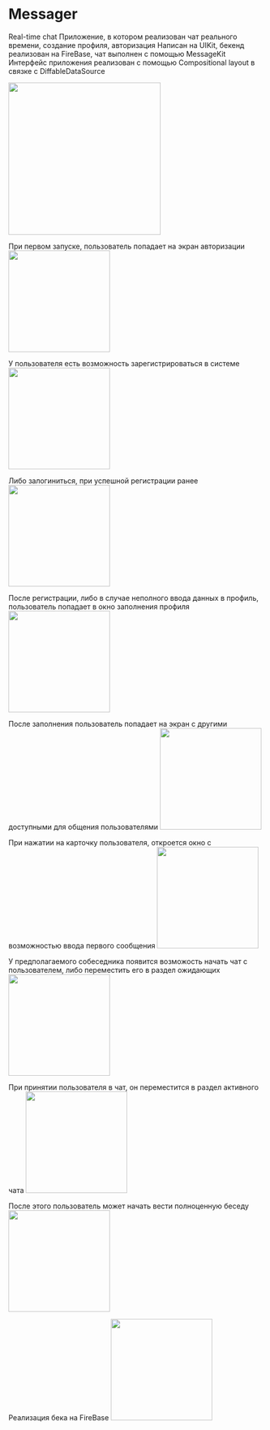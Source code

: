 # Messager
Real-time chat
Приложение, в котором реализован чат реального времени, создание профиля, авторизация
Написан на UIKit, бекенд реализован на FireBase, чат выполнен с помощью MessageKit
Интерфейс приложения реализован с помощью Compositional layout в связке с DiffableDataSource

<img src="https://github.com/Serzherio/Pet-Pasport/blob/main/Screenshotes/1.PNG" width="300" />

При первом запуске, пользователь попадает на экран авторизации
<img src="https://github.com/Serzherio/Messager/blob/master/Screens/1.png" width="200" />

У пользователя есть возможность зарегистрироваться в системе
<img src="https://github.com/Serzherio/Messager/blob/master/Screens/2.png" width="200" />


Либо залогиниться, при успешной регистрации ранее
<img src="https://github.com/Serzherio/Messager/blob/master/Screens/3.png" width="200" />


После регистрации, либо в случае неполного ввода данных в профиль, пользователь попадает в окно заполнения профиля
<img src="https://github.com/Serzherio/Messager/blob/master/Screens/4.png" width="200" />

После заполнения пользователь попадает на экран с другими доступными для общения пользователями
<img src="https://github.com/Serzherio/Messager/blob/master/Screens/5.png" width="200" />

При нажатии на карточку пользователя, откроется окно с возможностью ввода первого сообщения
<img src="https://github.com/Serzherio/Messager/blob/master/Screens/7.png" width="200" />

У предполагаемого собеседника появится возможость начать чат с пользователем, либо переместить его в раздел ожидающих
<img src="https://github.com/Serzherio/Messager/blob/master/Screens/8.png" width="200" />

При принятии пользователя в чат, он переместится в раздел активного чата
<img src="https://github.com/Serzherio/Messager/blob/master/Screens/9.png" width="200" />

После этого пользователь может начать вести полноценную беседу
<img src="https://github.com/Serzherio/Messager/blob/master/Screens/10.png" width="200" />

Реализация бека на FireBase
<img src="https://github.com/Serzherio/Messager/blob/master/Screens/FB.png" width="200" />
